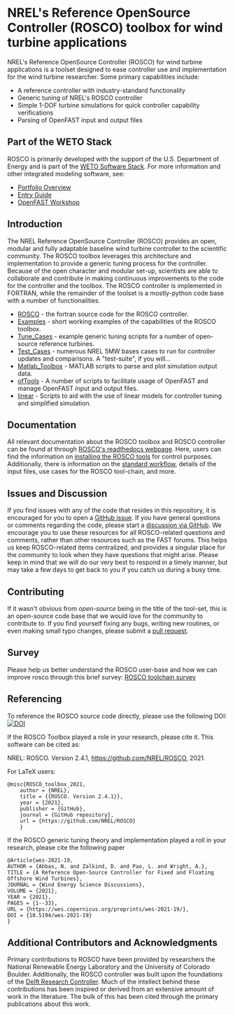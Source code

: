 # NREL's Reference OpenSource Controller (ROSCO) toolbox for wind turbine applications
NREL's Reference OpenSource Controller (ROSCO) for wind turbine applications is a toolset designed to ease controller use and implementation for the wind turbine researcher. Some primary capabilities include:
* A reference controller with industry-standard functionality 
* Generic tuning of NREL's ROSCO controller
* Simple 1-DOF turbine simulations for quick controller capability verifications
* Parsing of OpenFAST input and output files

## Part of the WETO Stack

ROSCO is primarily developed with the support of the U.S. Department of Energy and is part of the [WETO Software Stack](https://nrel.github.io/WETOStack). For more information and other integrated modeling software, see:
- [Portfolio Overview](https://nrel.github.io/WETOStack/portfolio_analysis/overview.html)
- [Entry Guide](https://nrel.github.io/WETOStack/_static/entry_guide/index.html)
- [OpenFAST Workshop](https://nrel.github.io/WETOStack/workshops/user_workshops_2024.html#openfast-ecosystem)


## Introduction
The NREL Reference OpenSource Controller (ROSCO) provides an open, modular and fully adaptable baseline wind turbine controller to the scientific community. The ROSCO toolbox leverages this architecture and implementation to provide a generic tuning process for the controller. Because of the open character and modular set-up, scientists are able to collaborate and contribute in making continuous improvements to the code for the controller and the toolbox. The ROSCO controller is implemented in FORTRAN, while the remainder of the toolset is a mostly-python code base with a number of functionalities.

* [ROSCO](https://github.com/NREL/ROSCO/tree/main/ROSCO) - the fortran source code for the ROSCO controller. 
* [Examples](https://github.com/NREL/ROSCO/tree/main/Examples) - short working examples of the capabilities of the ROSCO toolbox. 
* [Tune_Cases](https://github.com/NREL/ROSCO/tree/main/Tune_Cases) - example generic tuning scripts for a number of open-source reference turbines.
* [Test_Cases](https://github.com/NREL/ROSCO/tree/main/Test_Cases) - numerous NREL 5MW bases cases to run for controller updates and comparisons. A "test-suite", if you will...
* [Matlab_Toolbox](https://github.com/NREL/ROSCO/tree/main/Matlab_Toolbox) - MATLAB scripts to parse and plot simulation output data.
* [ofTools](https://github.com/NREL/ROSCO/tree/main/ROSCO_toolbox/ofTools) - A number of scripts to facilitate usage of OpenFAST and manage OpenFAST input and output files. 
* [linear](https://github.com/NREL/ROSCO/tree/main/ROSCO_toolbox/linear) - Scripts to aid with the use of linear models for controller tuning and simplified simulation. 


## Documentation
All relevant documentation about the ROSCO toolbox and ROSCO controller can be found at through [ROSCO's readthedocs webpage](https://rosco.readthedocs.io/en/latest/). Here, users can find the information on [installing the ROSCO tools](https://rosco.readthedocs.io/en/latest/source/install.html) for control purposes. Additionally, there is information on the [standard workflow](https://rosco.readthedocs.io/en/latest/source/standard_use.html), details of the input files, use cases for the ROSCO tool-chain, and more. 

## Issues and Discussion
If you find issues with any of the code that resides in this repository, it is encouraged for you to open a [GitHub issue](https://github.com/NREL/ROSCO/issues). If you have general questions or comments regarding the code, please start a [discussion via GitHub](https://github.com/NREL/ROSCO/discussions). We encourage you to use these resources for all ROSCO-related questions and comments, rather than other resources such as the FAST forums. This helps us keep ROSCO-related items centralized, and provides a singular place for the community to look when they have questions that might arise. Please keep in mind that we will do our very best to respond in a timely manner, but may take a few days to get back to you if you catch us during a busy time. 

## Contributing
If it wasn't obvious from _open-source_ being in the title of the tool-set, this is an open-source code base that we would love for the community to contribute to. If you find yourself fixing any bugs, writing new routines, or even making small typo changes, please submit a [pull request](https://github.com/NREL/ROSCO/pulls). 

## Survey
Please help us better understand the ROSCO user-base and how we can improve rosco through this brief survey:
[ROSCO toolchain survey](https://forms.office.com/Pages/ResponsePage.aspx?id=fp3yoM0oVE-EQniFrufAgGWnC45k8q5Kl90RBkHijqBUN0JTNzBJT1QwMjIzNDhCWDlDTUZPWDdMWC4u)

## Referencing
To reference the ROSCO source code directly, please use the following DOI:
[![DOI](https://zenodo.org/badge/220498357.svg)](https://zenodo.org/badge/latestdoi/220498357)

If the ROSCO Toolbox played a role in your research, please cite it. This software can be
cited as:

   NREL: ROSCO. Version 2.4.1, https://github.com/NREL/ROSCO, 2021.

For LaTeX users:

```
@misc{ROSCO_toolbox_2021,
    author = {NREL},
    title = {{ROSCO. Version 2.4.1}},
    year = {2021},
    publisher = {GitHub},
    journal = {GitHub repository},
    url = {https://github.com/NREL/ROSCO}
    }
```
If the ROSCO generic tuning theory and implementation played a roll in your research, please cite the following paper
```
@Article{wes-2021-19,
AUTHOR = {Abbas, N. and Zalkind, D. and Pao, L. and Wright, A.},
TITLE = {A Reference Open-Source Controller for Fixed and Floating Offshore Wind Turbines},
JOURNAL = {Wind Energy Science Discussions},
VOLUME = {2021},
YEAR = {2021},
PAGES = {1--33},
URL = {https://wes.copernicus.org/preprints/wes-2021-19/},
DOI = {10.5194/wes-2021-19}
}
```

## Additional Contributors and Acknowledgments
Primary contributions to ROSCO have been provided by researchers the National Renewable Energy Laboratory and the University of Colorado Boulder. Additionally, the ROSCO controller was built upon the foundations of the [Delft Research Controller](https://github.com/TUDelft-DataDrivenControl/DRC_Fortran). Much of the intellect behind these contributions has been inspired or derived from an extensive amount of work in the literature. The bulk of this has been cited through the primary publications about this work. 
